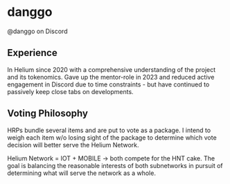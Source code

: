 # danggo

@danggo on Discord

## Experience

In Helium since 2020 with a comprehensive understanding of the project and its tokenomics. Gave up the mentor-role in 2023 and reduced active engagement in Discord due to time constraints - but have continued to passively keep close tabs on developments.

## Voting Philosophy

HRPs bundle several items and are put to vote as a package. I intend to weigh each item w/o losing sight of the package to determine which vote decision will better serve the Helium Network.

Helium Network = IOT + MOBILE -> both compete for the HNT cake. The goal is balancing the reasonable interests of both subnetworks in pursuit of determining what will serve the network as a whole.
